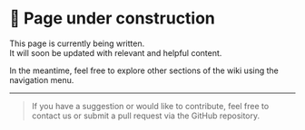# 🚧 Page under construction

This page is currently being written.  
It will soon be updated with relevant and helpful content.

In the meantime, feel free to explore other sections of the wiki using the navigation menu.

---

> If you have a suggestion or would like to contribute, feel free to contact us or submit a pull request via the GitHub repository.